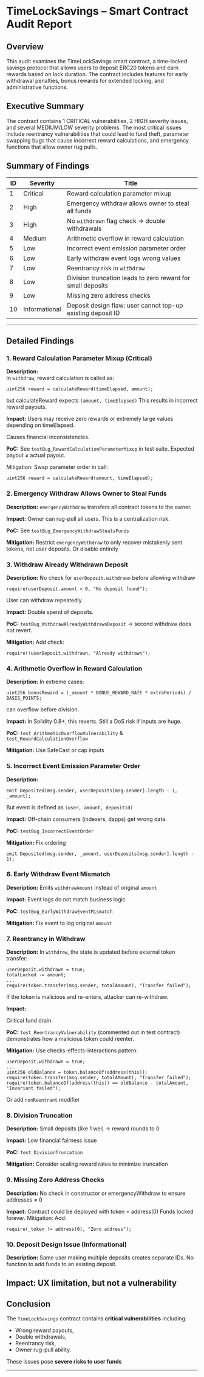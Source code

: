 # TimeLockSavings – Smart Contract Audit Report

## Overview

This audit examines the TimeLockSavings smart contract, a time-locked savings protocol that allows users to deposit ERC20 tokens and earn rewards based on lock duration. The contract includes features for early withdrawal penalties, bonus rewards for extended locking, and administrative functions.

## Executive Summary
The contract contains 1 CRITICAL vulnerabilities, 2 HIGH severity issues, and several MEDIUM/LOW severity problems. The most critical issues include reentrancy vulnerabilities that could lead to fund theft, parameter swapping bugs that cause incorrect reward calculations, and emergency functions that allow owner rug pulls.


## Summary of Findings

| ID | Severity  | Title |
|----|-----------|-------|
| 1  | Critical  | Reward calculation parameter mixup |
| 2  | High  | Emergency withdraw allows owner to steal all funds |
| 3  | High      | No `withdrawn` flag check → double withdrawals |
| 4  | Medium    | Arithmetic overflow in reward calculation |
| 5  | Low    | Incorrect event emission parameter order |
| 6  | Low    | Early withdraw event logs wrong values |
| 7  | Low    | Reentrancy risk in `withdraw` |
| 8  | Low       | Division truncation leads to zero reward for small deposits |
| 9 | Low       | Missing zero address checks |
| 10 | Informational | Deposit design flaw: user cannot top-up existing deposit ID |

---

## Detailed Findings

### 1. Reward Calculation Parameter Mixup (Critical)
**Description:**  
In `withdraw`, reward calculation is called as:
```solidity
uint256 reward = calculateReward(timeElapsed, amount);
```
but calculateReward expects `(amount, timeElapsed)`
This results in incorrect reward payouts.

**Impact:**
Users may receive zero rewards or extremely large values depending on timeElapsed.

Causes financial inconsistencies.

**PoC:**
See `testBug_RewardCalculationParameterMixup` in test suite.
Expected payout ≠ actual payout.

Mitigation:
Swap parameter order in call:
```solidity
uint256 reward = calculateReward(amount, timeElapsed);
```
### 2. Emergency Withdraw Allows Owner to Steal Funds

**Description:**
`emergencyWithdraw` transfers all contract tokens to the owner.

**Impact:** Owner can rug-pull all users.
This is a centralization risk.

**PoC:** See `testBug_EmergencyWithdrawStealsFunds`

**Mitigation:**
Restrict `emergencyWithdraw` to only recover mistakenly sent tokens, not user deposits.
Or disable entirely

### 3. Withdraw Already Withdrawn Deposit

**Description:** No check for `userDeposit.withdrawn` before allowing withdraw
```solidity
require(userDeposit.amount > 0, "No deposit found");
```
User can withdraw repeatedly

**Impact:** Double spend of deposits.

**PoC:** `testBug_WithdrawAlreadyWithdrawnDeposit` → second withdraw does not revert.

**Mitigation:**
Add check:
```solidity
require(!userDeposit.withdrawn, "Already withdrawn");
```

### 4. Arithmetic Overflow in Reward Calculation

**Description:** In extreme cases:
```solidity
uint256 bonusReward = (_amount * BONUS_REWARD_RATE * extraPeriods) / BASIS_POINTS;
``` 
can overflow before division.

**Impact:** In Solidity 0.8+, this reverts. Still a DoS risk if inputs are huge.

**PoC:** `test_ArithmeticOverflowVulnerability` & `test_RewardCalculationOverflow`

**Mitigation:** Use SafeCast or cap inputs

### 5. Incorrect Event Emission Parameter Order

**Description:** 
```solidity
emit Deposited(msg.sender, userDeposits[msg.sender].length - 1, _amount);
```

 But event is defined as `(user, amount, depositId)`

**Impact:** Off-chain consumers (indexers, dapps) get wrong data.

**PoC:** `testBug_IncorrectEventOrder`

**Mitigation:** Fix ordering
```solidity
emit Deposited(msg.sender, _amount, userDeposits[msg.sender].length - 1);
```

### 6. Early Withdraw Event Mismatch

**Description:** Emits `withdrawAmount` instead of original `amount`

**Impact:** Event logs do not match business logic

**PoC:** `testBug_EarlyWithdrawEventMismatch`

**Mitigation:** Fix event to log original `amount`

### 7. Reentrancy in Withdraw

**Description:**
In `withdraw`, the state is updated before external token transfer:

```solidity
userDeposit.withdrawn = true;
totalLocked -= amount;
...
require(token.transfer(msg.sender, totalAmount), "Transfer failed");

```
If the token is malicious and re-enters, attacker can re-withdraw.

**Impact:**

Critical fund drain.

**PoC:**
`test_ReentrancyVulnerability` (commented out in test contract) demonstrates how a malicious token could reenter.

**Mitigation:** Use checks-effects-interactions pattern:

```solidity
userDeposit.withdrawn = true;
...
uint256 oldBalance = token.balanceOf(address(this));
require(token.transfer(msg.sender, totalAMount), "Transfer failed");
require(token.balanceOf(address(this)) == oldBalance - totalAmount, "Invariant failed");

```
Or add `nonReentrant` modifier

### 8. Division Truncation

**Description:** Small deposits (like 1 wei) → reward rounds to 0

**Impact:** Low financial fairness issue

**PoC:** `test_DivisionTruncation`

**Mitigation:** Consider scaling reward rates to minimize truncation

### 9. Missing Zero Address Checks

**Description:** No check in constructor or emergencyWithdraw to ensure addresses ≠ 0

**Impact:** Contract could be deployed with token = address(0)
Funds locked forever.
Mitigation:
Add:
```solidity
require(_token != address(0), "Zero address");
```
### 10. Deposit Design Issue (Informational)

**Description:** Same user making multiple deposits creates separate IDs.
No function to add funds to an existing deposit.

**Impact:** UX limitation, but not a vulnerability
---

## Conclusion

The `TimeLockSavings` contract contains **critical vulnerabilities** including:  
- Wrong reward payouts,  
- Double withdrawals,  
- Reentrancy risk,  
- Owner rug-pull ability.  

These issues pose **severe risks to user funds**

---